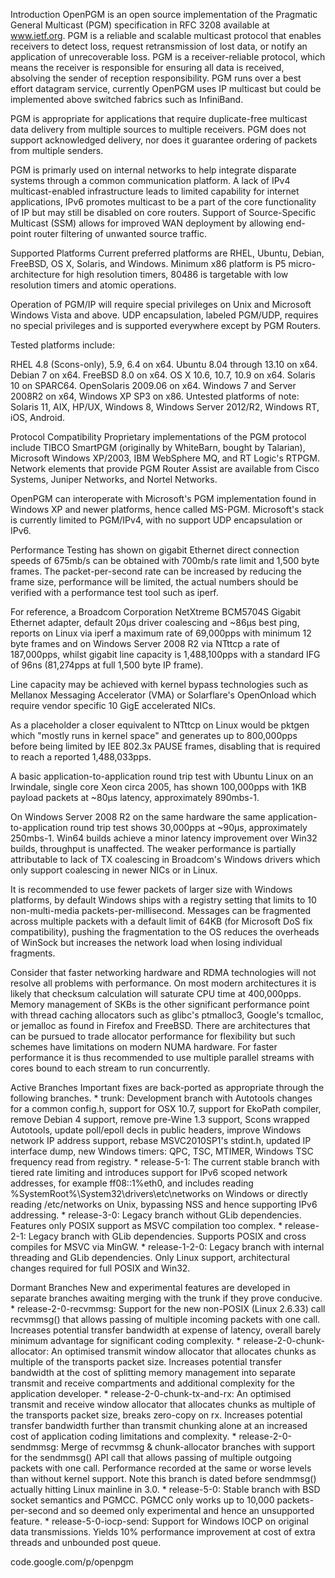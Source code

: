 Introduction
OpenPGM is an open source implementation of the Pragmatic General Multicast (PGM) specification in RFC 3208 available at www.ietf.org. PGM is a reliable and scalable multicast protocol that enables receivers to detect loss, request retransmission of lost data, or notify an application of unrecoverable loss. PGM is a receiver-reliable protocol, which means the receiver is responsible for ensuring all data is received, absolving the sender of reception responsibility. PGM runs over a best effort datagram service, currently OpenPGM uses IP multicast but could be implemented above switched fabrics such as InfiniBand.

PGM is appropriate for applications that require duplicate-free multicast data delivery from multiple sources to multiple receivers. PGM does not support acknowledged delivery, nor does it guarantee ordering of packets from multiple senders.

PGM is primarly used on internal networks to help integrate disparate systems through a common communication platform. A lack of IPv4 multicast-enabled infrastructure leads to limited capability for internet applications, IPv6 promotes multicast to be a part of the core functionality of IP but may still be disabled on core routers. Support of Source-Specific Multicast (SSM) allows for improved WAN deployment by allowing end-point router filtering of unwanted source traffic.

Supported Platforms
Current preferred platforms are RHEL, Ubuntu, Debian, FreeBSD, OS X, Solaris, and Windows. Minimum x86 platform is P5 micro-architecture for high resolution timers, 80486 is targetable with low resolution timers and atomic operations.

Operation of PGM/IP will require special privileges on Unix and Microsoft Windows Vista and above. UDP encapsulation, labeled PGM/UDP, requires no special privileges and is supported everywhere except by PGM Routers.

Tested platforms include:

RHEL 4.8 (Scons-only), 5.9, 6.4 on x64.
Ubuntu 8.04 through 13.10 on x64.
Debian 7 on x64.
FreeBSD 8.0 on x64.
OS X 10.6, 10.7, 10.9 on x64.
Solaris 10 on SPARC64.
OpenSolaris 2009.06 on x64.
Windows 7 and Server 2008R2 on x64, Windows XP SP3 on x86.
Untested platforms of note: Solaris 11, AIX, HP/UX, Windows 8, Windows Server 2012/R2, Windows RT, iOS, Android.

Protocol Compatibility
Proprietary implementations of the PGM protocol include TIBCO SmartPGM (originally by WhiteBarn, bought by Talarian), Microsoft Windows XP/2003, IBM WebSphere MQ, and RT Logic's RTPGM. Network elements that provide PGM Router Assist are available from Cisco Systems, Juniper Networks, and Nortel Networks.

OpenPGM can interoperate with Microsoft's PGM implementation found in Windows XP and newer platforms, hence called MS-PGM. Microsoft's stack is currently limited to PGM/IPv4, with no support UDP encapsulation or IPv6.

Performance
Testing has shown on gigabit Ethernet direct connection speeds of 675mb/s can be obtained with 700mb/s rate limit and 1,500 byte frames. The packet-per-second rate can be increased by reducing the frame size, performance will be limited, the actual numbers should be verified with a performance test tool such as iperf.

For reference, a Broadcom Corporation NetXtreme BCM5704S Gigabit Ethernet adapter, default 20µs driver coalescing and ~86µs best ping, reports on Linux via iperf a maximum rate of 69,000pps with minimum 12 byte frames and on Windows Server 2008 R2 via NTttcp a rate of 187,000pps, whilst gigabit line capacity is 1,488,100pps with a standard IFG of 96ns (81,274pps at full 1,500 byte IP frame).

Line capacity may be achieved with kernel bypass technologies such as Mellanox Messaging Accelerator (VMA) or Solarflare's OpenOnload which require vendor specific 10 GigE accelerated NICs.

As a placeholder a closer equivalent to NTttcp on Linux would be pktgen which "mostly runs in kernel space" and generates up to 800,000pps before being limited by IEE 802.3x PAUSE frames, disabling that is required to reach a reported 1,488,033pps.

A basic application-to-application round trip test with Ubuntu Linux on an Irwindale, single core Xeon circa 2005, has shown 100,000pps with 1KB payload packets at ~80µs latency, approximately 890mbs-1.

On Windows Server 2008 R2 on the same hardware the same application-to-application round trip test shows 30,000pps at ~90µs, approximately 250mbs-1. Win64 builds achieve a minor latency improvement over Win32 builds, throughput is unaffected. The weaker performance is partially attributable to lack of TX coalescing in Broadcom's Windows drivers which only support coalescing in newer NICs or in Linux.

It is recommended to use fewer packets of larger size with Windows platforms, by default Windows ships with a registry setting that limits to 10 non-multi-media packets-per-millisecond. Messages can be fragmented across multiple packets with a default limit of 64KB (for Microsoft DoS fix compatibility), pushing the fragmentation to the OS reduces the overheads of WinSock but increases the network load when losing individual fragments.

Consider that faster networking hardware and RDMA technologies will not resolve all problems with performance. On most modern architectures it is likely that checksum calculation will saturate CPU time at 400,000pps. Memory management of SKBs is the other significant performance point with thread caching allocators such as glibc's ptmalloc3, Google's tcmalloc, or jemalloc as found in Firefox and FreeBSD. There are architectures that can be pursued to trade allocator performance for flexibility but such schemes have limitations on modern NUMA hardware. For faster performance it is thus recommended to use multiple parallel streams with cores bound to each stream to run concurrently.

Active Branches
Important fixes are back-ported as appropriate through the following branches. * trunk: Development branch with Autotools changes for a common config.h, support for OSX 10.7, support for EkoPath compiler, remove Debian 4 support, remove pre-Wine 1.3 support, Scons wrapped Autotools, update poll/epoll decls in public headers, improve Windows network IP address support, rebase MSVC2010SP1's stdint.h, updated IP interface dump, new Windows timers: QPC, TSC, MTIMER, Windows TSC frequency read from registry. * release-5-1: The current stable branch with tiered rate limiting and introduces support for IPv6 scoped network addresses, for example ff08::1%eth0, and includes reading %SystemRoot%\System32\drivers\etc\networks on Windows or directly reading /etc/networks on Unix, bypassing NSS and hence supporting IPv6 addressing. * release-3-0: Legacy branch without GLib dependencies. Features only POSIX support as MSVC compilation too complex. * release-2-1: Legacy branch with GLib dependencies. Supports POSIX and cross compiles for MSVC via MinGW. * release-1-2-0: Legacy branch with internal threading and GLib dependencies. Only Linux support, architectural changes required for full POSIX and Win32.

Dormant Branches
New and experimental features are developed in separate branches awaiting merging with the trunk if they prove conducive. * release-2-0-recvmmsg: Support for the new non-POSIX (Linux 2.6.33) call recvmmsg() that allows passing of multiple incoming packets with one call. Increases potential transfer bandwidth at expense of latency, overall barely minimum advantage for significant coding complexity. * release-2-0-chunk-allocator: An optimised transmit window allocator that allocates chunks as multiple of the transports packet size. Increases potential transfer bandwidth at the cost of splitting memory management into separate transmit and receive compartments and additional complexity for the application developer. * release-2-0-chunk-tx-and-rx: An optimised transmit and receive window allocator that allocates chunks as multiple of the transports packet size, breaks zero-copy on rx. Increases potential transfer bandwidth further than transmit chunking alone at an increased cost of application coding limitations and complexity. * release-2-0-sendmmsg: Merge of recvmmsg & chunk-allocator branches with support for the sendmmsg() API call that allows passing of multiple outgoing packets with one call. Performance recorded at the same or worse levels than without kernel support. Note this branch is dated before sendmmsg() actually hitting Linux mainline in 3.0. * release-5-0: Stable branch with BSD socket semantics and PGMCC. PGMCC only works up to 10,000 packets-per-second and so deemed only experimental and hence an unsupported feature. * release-5-0-iocp-send: Support for Windows IOCP on original data transmissions. Yields 10% performance improvement at cost of extra threads and unbounded post queue.

code.google.com/p/openpgm
